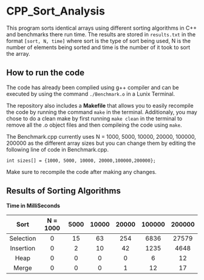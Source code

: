 # CPP_Sort_Analysis
This program sorts identical arrays using different sorting algorithms in C++ and benchmarks there run time. The results are stored in `results.txt` in the format `[sort, N, time]` where sort is the type of sort being used, N is the number of elements being sorted and time is the number of  it took to sort the array.

## How to run the code
The code has already been complied using g++ compiler and can be executed by using the command `./Benchmark.o` in a Lunix Terminal.

The repository also includes a **Makefile** that allows you to easily recompile the code by running the command `make` in the terminal. Additionaly, you may chose to do a clean make by first running `make clean` in the terminal to remove all the .o object files and then compileing the code using `make`.

The Benchmark.cpp currently uses N = 1000, 5000, 10000, 20000, 100000, 200000 as the different array sizes but you can change them by editing the following line of code in Benchmark.cpp.
```
int sizes[] = {1000, 5000, 10000, 20000,100000,200000};
```

Make sure to recompile the code after making any changes.

## Results of Sorting Algorithms
**Time in MilliSeconds**

| Sort | N = 1000 | 5000 | 10000 | 20000 | 100000 | 200000 |
|:---:|:---:|:---:|:---:|:---:|:---:|:---:|
| Selection | 0 | 15 | 63 | 254 | 6836 | 27579 |
| Insertion | 0 | 2 | 10 | 42 | 1235 | 4648 |
| Heap | 0 | 0 | 0 | 0 | 6 | 12 |
| Merge | 0 | 0 | 0 | 1 | 12 | 17 |